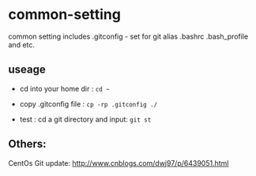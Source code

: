 # common-setting
common setting includes 
.gitconfig - set for git alias
.bashrc 
.bash_profile 
and etc.

## useage

* cd into your home dir :
`cd ~`

* copy .gitconfig file :
`cp -rp .gitconfig ./`

* test :
cd a git directory and input: `git st`


## Others:
CentOs Git update:
http://www.cnblogs.com/dwj97/p/6439051.html

